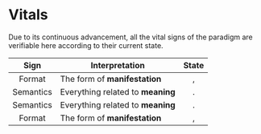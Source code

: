 # Vitals

Due to its continuous advancement, all the vital signs of the paradigm are verifiable here according to their current state.

| Sign | Interpretation | State |
| :---: | --- | :---: |
| Format | The form of **manifestation** | , |
| Semantics | Everything related to **meaning** | . |
| Semantics | Everything related to **meaning** | . |
| Format | The form of **manifestation** | , |
